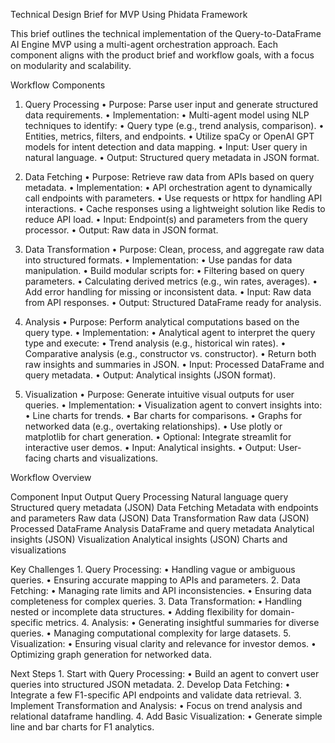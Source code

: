 Technical Design Brief for MVP Using Phidata Framework

This brief outlines the technical implementation of the Query-to-DataFrame AI Engine MVP using a multi-agent orchestration approach. Each component aligns with the product brief and workflow goals, with a focus on modularity and scalability.

Workflow Components

1. Query Processing
	•	Purpose: Parse user input and generate structured data requirements.
	•	Implementation:
	•	Multi-agent model using NLP techniques to identify:
	•	Query type (e.g., trend analysis, comparison).
	•	Entities, metrics, filters, and endpoints.
	•	Utilize spaCy or OpenAI GPT models for intent detection and data mapping.
	•	Input: User query in natural language.
	•	Output: Structured query metadata in JSON format.

2. Data Fetching
	•	Purpose: Retrieve raw data from APIs based on query metadata.
	•	Implementation:
	•	API orchestration agent to dynamically call endpoints with parameters.
	•	Use requests or httpx for handling API interactions.
	•	Cache responses using a lightweight solution like Redis to reduce API load.
	•	Input: Endpoint(s) and parameters from the query processor.
	•	Output: Raw data in JSON format.

3. Data Transformation
	•	Purpose: Clean, process, and aggregate raw data into structured formats.
	•	Implementation:
	•	Use pandas for data manipulation.
	•	Build modular scripts for:
	•	Filtering based on query parameters.
	•	Calculating derived metrics (e.g., win rates, averages).
	•	Add error handling for missing or inconsistent data.
	•	Input: Raw data from API responses.
	•	Output: Structured DataFrame ready for analysis.

4. Analysis
	•	Purpose: Perform analytical computations based on the query type.
	•	Implementation:
	•	Analytical agent to interpret the query type and execute:
	•	Trend analysis (e.g., historical win rates).
	•	Comparative analysis (e.g., constructor vs. constructor).
	•	Return both raw insights and summaries in JSON.
	•	Input: Processed DataFrame and query metadata.
	•	Output: Analytical insights (JSON format).

5. Visualization
	•	Purpose: Generate intuitive visual outputs for user queries.
	•	Implementation:
	•	Visualization agent to convert insights into:
	•	Line charts for trends.
	•	Bar charts for comparisons.
	•	Graphs for networked data (e.g., overtaking relationships).
	•	Use plotly or matplotlib for chart generation.
	•	Optional: Integrate streamlit for interactive user demos.
	•	Input: Analytical insights.
	•	Output: User-facing charts and visualizations.

Workflow Overview

Component	Input	Output
Query Processing	Natural language query	Structured query metadata (JSON)
Data Fetching	Metadata with endpoints and parameters	Raw data (JSON)
Data Transformation	Raw data (JSON)	Processed DataFrame
Analysis	DataFrame and query metadata	Analytical insights (JSON)
Visualization	Analytical insights (JSON)	Charts and visualizations

Key Challenges
	1.	Query Processing:
	•	Handling vague or ambiguous queries.
	•	Ensuring accurate mapping to APIs and parameters.
	2.	Data Fetching:
	•	Managing rate limits and API inconsistencies.
	•	Ensuring data completeness for complex queries.
	3.	Data Transformation:
	•	Handling nested or incomplete data structures.
	•	Adding flexibility for domain-specific metrics.
	4.	Analysis:
	•	Generating insightful summaries for diverse queries.
	•	Managing computational complexity for large datasets.
	5.	Visualization:
	•	Ensuring visual clarity and relevance for investor demos.
	•	Optimizing graph generation for networked data.

Next Steps
	1.	Start with Query Processing:
	•	Build an agent to convert user queries into structured JSON metadata.
	2.	Develop Data Fetching:
	•	Integrate a few F1-specific API endpoints and validate data retrieval.
	3.	Implement Transformation and Analysis:
	•	Focus on trend analysis and relational dataframe handling.
	4.	Add Basic Visualization:
	•	Generate simple line and bar charts for F1 analytics.